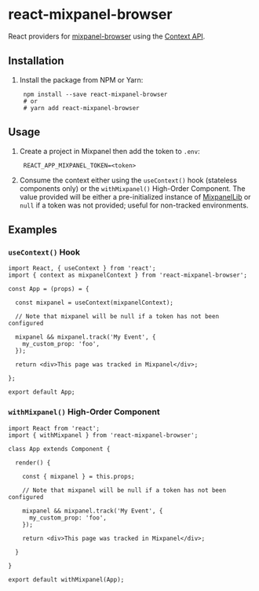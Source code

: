 # react-mixpanel-browser

React providers for [mixpanel-browser](https://www.npmjs.com/package/mixpanel-browser) using the [Context API](https://reactjs.org/docs/context.html).

## Installation

1. Install the package from NPM or Yarn:

        npm install --save react-mixpanel-browser
        # or
        # yarn add react-mixpanel-browser

## Usage

1. Create a project in Mixpanel then add the token to `.env`:

        REACT_APP_MIXPANEL_TOKEN=<token>

2. Consume the context either using the `useContext()` hook (stateless components only) or the `withMixpanel()` High-Order Component. The value provided will be either a pre-initialized instance of [MixpanelLib](https://developer.mixpanel.com/docs/javascript-full-api-reference) or `null` if a token was not provided; useful for non-tracked environments.

## Examples

### `useContext()` Hook ###

    import React, { useContext } from 'react';
    import { context as mixpanelContext } from 'react-mixpanel-browser';

    const App = (props) = {

      const mixpanel = useContext(mixpanelContext);

      // Note that mixpanel will be null if a token has not been configured

      mixpanel && mixpanel.track('My Event', {
        my_custom_prop: 'foo',
      });

      return <div>This page was tracked in Mixpanel</div>;

    };

    export default App;

### `withMixpanel()` High-Order Component

    import React from 'react';
    import { withMixpanel } from 'react-mixpanel-browser';

    class App extends Component {

      render() {

        const { mixpanel } = this.props;

        // Note that mixpanel will be null if a token has not been configured

        mixpanel && mixpanel.track('My Event', {
          my_custom_prop: 'foo',
        });

        return <div>This page was tracked in Mixpanel</div>;

      }

    }

    export default withMixpanel(App);
